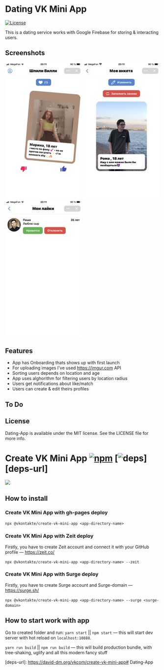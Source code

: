 # Dating VK Mini App
[![License](https://img.shields.io/github/license/romarakhlin/Dating-VK-mini-App)](https://github.com/romarakhlin/Dating-VK-mini-App/blob/master/LICENSE)

This is a dating service works with Google Firebase for storing & interacting users.

## Screenshots
<p float="left">
  <img src="/screenshot_1.jpg" width="250" />
  <img src="/screenshot_2.jpg" width="250" /> 
  <img src="/screenshot_3.jpg" width="250" /> 
</p>

## Features
- App has Onboarding thats shows up with first launch
- For uploading images I've used https://imgur.com API
- Sorting users depends on location and age
- App uses alghorithm for filtering users by location radius
- Users get notifications about like/match
- Users can create & edit theirs profiles

## To Do

## License
Dating-App is available under the MIT license. See the LICENSE file for more info.


# Create VK Mini App [![npm][npm]][npm-url] [![deps][deps]][deps-url]
[<img width="134" src="https://vk.com/images/apps/mini_apps/vk_mini_apps_logo.svg">](https://vk.com/services)

## How to install

### Create VK Mini App with gh-pages deploy

`npx @vkontakte/create-vk-mini-app <app-directory-name>`

### Create VK Mini App with Zeit deploy

Firstly, you have to create Zeit account and connect it with your GitHub profile — https://zeit.co/

`npx @vkontakte/create-vk-mini-app <app-directory-name> --zeit`

### Create VK Mini App with Surge deploy

Firstly, you have to create Surge account and Surge-domain — https://surge.sh/

`npx @vkontakte/create-vk-mini-app <app-directory-name> --surge <surge-domain>`

## How to start work with app

Go to created folder and run:
`yarn start` || `npm start` — this will start dev server with hot reload on `localhost:10888`.

`yarn run build` || `npm run build` — this will build production bundle, with tree-shaking, uglify and all this modern fancy stuff

[npm]: https://img.shields.io/npm/v/@vkontakte/create-vk-mini-app.svg
[npm-url]: https://npmjs.com/package/@vkontakte/create-vk-mini-app

[deps]: https://img.shields.io/david/vkcom/create-vk-mini-app.svg
[deps-url]: https://david-dm.org/vkcom/create-vk-mini-app# Dating-App
